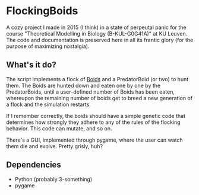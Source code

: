 # FlockingBoids

A cozy project I made in 2015 (I think) in a state of perpeutal panic for the course "Theoretical Modelling in Biology (B-KUL-G0G41A)" at KU Leuven. The code and documentation is preserved here in all its frantic glory (for the purpose of maximizing nostalgia).

## What's it do?

The script implements a flock of [Boids](https://en.wikipedia.org/wiki/Boids) and a PredatorBoid (or two) to hunt them. The Boids are hunted down and eaten one by one by the PredatorBoids, until a user-defined number of Boids has been eaten, whereupon the  remaining number of boids get to breed a new generation of a flock and the simulation restarts.

If I remember correctly, the boids should have a simple genetic code that determines how strongly they adhere to any of the rules of the flocking behavior. This code can mutate, and so on.

There's a GUI, implemented through pygame, where the user can watch them die and evolve. Pretty grisly, huh?

## Dependencies

* Python (probably 3-something)
* pygame
